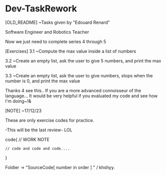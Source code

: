 # Dev-TaskRework
[OLD_README] ~Tasks given by "Edouard Renard"

Software Engineer and Robotics Teacher

Now we just need to complete series 4 through 5

[Exercises] 3.1 ~Compute the max value inside a list of numbers

3.2 ~Create an empty list, ask the user to give 5 numbers, and print the max value 

3.3 ~Create an empty list, ask the user to give numbers, stops when the number is 0, and print the max value

Thanks 4 see this.. If you are a more advanced connoisseur of the language... It would be very helpful if you evaluated my code and see how I'm doing~!&

[NOTE] ~17/12/23

These are only exercise codes for practice.

-This will be the last review- LOL

code{
    // WORK NOTE 

    // code and code and code....
}

Foldier -> "SourceCode[ number in order ] "   / khshyy.